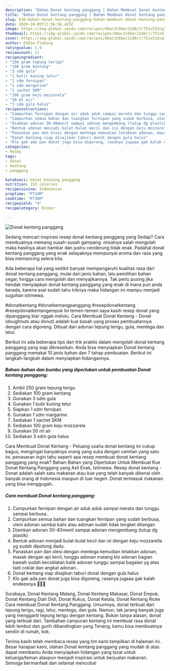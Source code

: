 ```yaml
---
description: "Bahan Donat kentang panggang | Bahan Membuat Donat kentang panggang Yang Enak dan Simpel"
title: "Bahan Donat kentang panggang | Bahan Membuat Donat kentang panggang Yang Enak dan Simpel"
slug: 636-bahan-donat-kentang-panggang-bahan-membuat-donat-kentang-panggang-yang-enak-dan-simpel
date: 2020-10-05T11:56:56.423Z
image: https://img-global.cpcdn.com/recipes/d8ac3cbbec21d6c7/751x532cq70/donat-kentang-panggang-foto-resep-utama.jpg
thumbnail: https://img-global.cpcdn.com/recipes/d8ac3cbbec21d6c7/751x532cq70/donat-kentang-panggang-foto-resep-utama.jpg
cover: https://img-global.cpcdn.com/recipes/d8ac3cbbec21d6c7/751x532cq70/donat-kentang-panggang-foto-resep-utama.jpg
author: Eddie Fleming
ratingvalue: 3.9
reviewcount: 11
recipeingredient:
- "250 gram tepung terigu"
- "100 gram kentang"
- "3 sdm gula"
- "1 butir kuning telur"
- "1 sdm fernipan"
- "1 sdm margarine"
- "1 sachet SKM"
- "100 gram keju mozzarela"
- "50 ml air"
- "3 sdm gula halus"
recipeinstructions:
- "Campurkan fernipan dengan air aduk aduk sampai merata dan tunggu sampai berbusa.."
- "Campurkan semua bahan dan tuangkan fernipan yang sudah berbusa, uleni adonan sambai kalis atau adonan sudah tidak lengket ditangan"
- "Diamkan adonan 30-40menit sampai adonan mengembang (tutup dg plastik)"
- "Bentuk adonan menjadi bulat-bulat kecil dan isi dengan keju mozzarella yg sudah dipotong dadu."
- "Panaskan pan dan olesi dengan mentega kemudian letakkan adonan, masak dengan api kecil, tunggu adonan matang klo adonan bagian bawah sudah kecoklatan balik adonan tunggu sampai bagaian yg atas tadi coklat dan angkat adonan.."
- "Donat kentang siap disajikan taburi donat dengan gula halus"
- "Klo gak ada pan donat juga bisa digoreng, rasanya jugaaa gak kalah endeesnya 🍩🍩🍩"
categories:
- Resep
tags:
- donat
- kentang
- panggang

katakunci: donat kentang panggang 
nutrition: 153 calories
recipecuisine: Indonesian
preptime: "PT24M"
cooktime: "PT36M"
recipeyield: "4"
recipecategory: Dinner

---
```



![Donat kentang panggang](https://img-global.cpcdn.com/recipes/d8ac3cbbec21d6c7/751x532cq70/donat-kentang-panggang-foto-resep-utama.jpg)

Sedang mencari inspirasi resep donat kentang panggang yang Sedap? Cara membuatnya memang susah-susah gampang. misalnya salah mengolah maka hasilnya akan hambar dan justru cenderung tidak enak. Padahal donat kentang panggang yang enak selayaknya mempunyai aroma dan rasa yang bisa memancing selera kita.

Ada beberapa hal yang sedikit banyak mempengaruhi kualitas rasa dari donat kentang panggang, mulai dari jenis bahan, lalu pemilihan bahan segar, hingga cara mengolah dan menyajikannya. Tak perlu pusing jika hendak menyiapkan donat kentang panggang yang enak di mana pun anda berada, karena asal sudah tahu triknya maka hidangan ini mampu menjadi suguhan istimewa.

#donatkentang #donatkentangpanggang #resepdonatkentang #resepdonatkentangempuk Ini temen-temen saya kasih resep donat yang dipanggang biar nggak melulu. Cara Membuat Donat Kentang - Donat (doughnuts atau donut) adalah kue basah yang proses pembuatannya dengan cara digoreng. Dibuat dari adonan tepung terigu, gula, mentega dan telur.


Berikut ini ada beberapa tips dan trik praktis dalam mengolah donat kentang panggang yang siap dikreasikan. Anda bisa menyiapkan Donat kentang panggang memakai 10 jenis bahan dan 7 tahap pembuatan. Berikut ini langkah-langkah dalam menyiapkan hidangannya.

<!--inarticleads1-->

##### Bahan-bahan dan bumbu yang diperlukan untuk pembuatan Donat kentang panggang:

1. Ambil 250 gram tepung terigu
1. Sediakan 100 gram kentang
1. Gunakan 3 sdm gula
1. Gunakan 1 butir kuning telur
1. Siapkan 1 sdm fernipan
1. Gunakan 1 sdm margarine
1. Sediakan 1 sachet SKM
1. Sediakan 100 gram keju mozzarela
1. Gunakan 50 ml air
1. Sediakan 3 sdm gula halus


Cara Membuat Donat Kentang - Peluang usaha donat kentang ini cukup bagus, mengingat banyaknya orang yang suka dengan cemilan yang satu ini. penasaran ingin tahu seperti apa resep membuat donat kentang panggang yang enak? Bahan-Bahan yang Diperlukan Untuk Membuat Kue Donat Kentang Panggang yang Asli Enak, Istimewa. Resep donat kentang - Donat adalah salah satu makanan atau kue yang telah banyak dikenal oleh banyak orang di Indonesia maupun di luar negeri. Donat termasuk makanan yang bisa menggugah.. 

<!--inarticleads2-->

##### Cara membuat Donat kentang panggang:

1. Campurkan fernipan dengan air aduk aduk sampai merata dan tunggu sampai berbusa..
1. Campurkan semua bahan dan tuangkan fernipan yang sudah berbusa, uleni adonan sambai kalis atau adonan sudah tidak lengket ditangan
1. Diamkan adonan 30-40menit sampai adonan mengembang (tutup dg plastik)
1. Bentuk adonan menjadi bulat-bulat kecil dan isi dengan keju mozzarella yg sudah dipotong dadu.
1. Panaskan pan dan olesi dengan mentega kemudian letakkan adonan, masak dengan api kecil, tunggu adonan matang klo adonan bagian bawah sudah kecoklatan balik adonan tunggu sampai bagaian yg atas tadi coklat dan angkat adonan..
1. Donat kentang siap disajikan taburi donat dengan gula halus
1. Klo gak ada pan donat juga bisa digoreng, rasanya jugaaa gak kalah endeesnya 🍩🍩🍩


Surabaya, Donat Kentang Malang, Donat Kentang Makasar, Donat Empuk, Donat Kentang Diah Didi, Donat Kukus, Donat Ketala, Donat Kentang Ricke Cara membuat Donat Kentang Panggang. Umumnya, donat terbuat dari tepung terigu, ragi, telur, mentega, dan gula. Namun, tak jarang banyak juga yang mengganti tepung terigu dengan kentang. Bukan tanpa alasan, donat yang terbuat dari. Tambahan campuran kentang ini membuat rasa donat lebih lembut dan gurih dibandingkan yang Tenang, kamu bisa membuatnya sendiri di rumah, kok. 

Terima kasih telah membaca resep yang tim kami tampilkan di halaman ini. Besar harapan kami, olahan Donat kentang panggang yang mudah di atas dapat membantu Anda menyiapkan hidangan yang lezat untuk keluarga/teman ataupun menjadi inspirasi untuk berjualan makanan. Semoga bermanfaat dan selamat mencoba!
